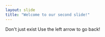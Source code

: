 ```yaml
---
layout: slide
title: "Welcome to our second slide!"
---
```

Don't just exist
Use the left arrow to go back!

